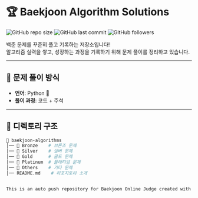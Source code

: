 # 🏆 Baekjoon Algorithm Solutions

![GitHub repo size](https://img.shields.io/github/repo-size/KimSooHyo/algorithm?color=blue)
![GitHub last commit](https://img.shields.io/github/last-commit/YOUR_GITHUB_ID/baekjoon-algorithm)
![GitHub followers](https://img.shields.io/github/followers/YOUR_GITHUB_ID?style=social)

백준 문제를 꾸준히 풀고 기록하는 저장소입니다!  
알고리즘 실력을 쌓고, 성장하는 과정을 기록하기 위해 문제 풀이를 정리하고 있습니다.  


---

## 📖 문제 풀이 방식
- **언어**: Python 🐍 
- **풀이 과정**: 코드 + 주석

---

## 📂 디렉토리 구조
```bash
📂 baekjoon-algorithms
│── 📂 Bronze    # 브론즈 문제
│── 📂 Silver    # 실버 문제
│── 📂 Gold      # 골드 문제
│── 📂 Platinum  # 플래티넘 문제
│── 📂 Others    # 기타 문제
│── README.md    # 리포지토리 소개


This is an auto push repository for Baekjoon Online Judge created with [BaekjoonHub](https://github.com/BaekjoonHub/BaekjoonHub).
